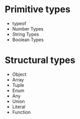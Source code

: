 # Primitive types

- typeof
- Number Types
- String Types
- Boolean Types

# Structural types

- Object
- Array
- Tuple
- Enum
- Any
- Union
- Literal
- Function
